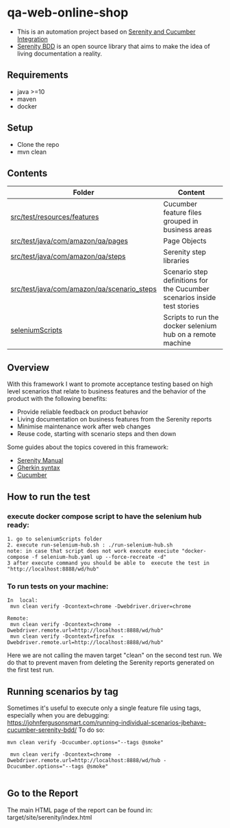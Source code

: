 # qa-web-online-shop
* This is an automation project based on [Serenity and Cucumber Integration](https://serenity-bdd.github.io/theserenitybook/latest/cucumber.html)
* [Serenity BDD](http://thucydides.info/docs/serenity-staging/) is an open source library that aims to make the idea of living documentation a reality.

## Requirements
* java >=10
* maven
* docker

## Setup
* Clone the repo
* mvn clean

## Contents 

|**Folder** | **Content**  |
|---       | ---         |
| [src/test/resources/features](src/test/resources/features)  |  Cucumber feature files grouped in business areas      |
| [src/test/java/com/amazon/qa/pages](src/test/java/com/amazon/qa/pages) |  Page Objects      |
| [src/test/java/com/amazon/qa/steps](src/test/java/com/amazon/qa/steps) |  Serenity step libraries     |
| [src/test/java/com/amazon/qa/scenario_steps](src/test/java/com/amazon/qa/scenario_steps) |  Scenario step definitions for the Cucumber scenarios inside test stories     |
| [seleniumScripts](seleniumScripts) |  Scripts to run the docker selenium hub on a remote machine     |

## Overview

With this framework I want to promote acceptance testing based on high level scenarios that relate to business features and the behavior of the product with the following benefits:

* Provide reliable feedback on product behavior
* Living documentation on business features from the Serenity reports
* Minimise maintenance work after web changes
* Reuse code, starting with scenario steps and then down


Some guides about the topics covered in this framework:
* [Serenity Manual](http://thucydides.info/docs/serenity-staging/)
* [Gherkin syntax](https://cucumber.io/docs/reference)
* [Cucumber](https://cucumber.io/docs/guides/)


## How to run the test
### execute docker compose script to have the selenium hub  ready:
```
1. go to seleniumScripts folder
2. execute run-selenium-hub.sh : ./run-selenium-hub.sh  
note: in case that script does not work execute execiute "docker-compose -f selenium-hub.yaml up --force-recreate -d" 
3 after execute command you should be able to  execute the test in "http://localhost:8888/wd/hub" 

```
### To run tests on your machine:
```
In  local: 
 mvn clean verify -Dcontext=chrome -Dwebdriver.driver=chrome

Remote:
 mvn clean verify -Dcontext=chrome  -Dwebdriver.remote.url=http://localhost:8888/wd/hub"
 mvn clean verify -Dcontext=firefox  -Dwebdriver.remote.url=http://localhost:8888/wd/hub"

```
Here we are not calling the maven target "clean" on the second test run. We do that to prevent maven from deleting the Serenity reports generated on the first test run.

## Running scenarios by tag
Sometimes it's useful to execute only a single feature file using tags, especially when you are debugging: https://johnfergusonsmart.com/running-individual-scenarios-jbehave-cucumber-serenity-bdd/
To do so:
```
mvn clean verify -Dcucumber.options="--tags @smoke"
 
 mvn clean verify -Dcontext=chrome  -Dwebdriver.remote.url=http://localhost:8888/wd/hub -Dcucumber.options="--tags @smoke"
 
```

## Go to the Report
The main HTML page of the report can be found in: target/site/serenity/index.html


 


